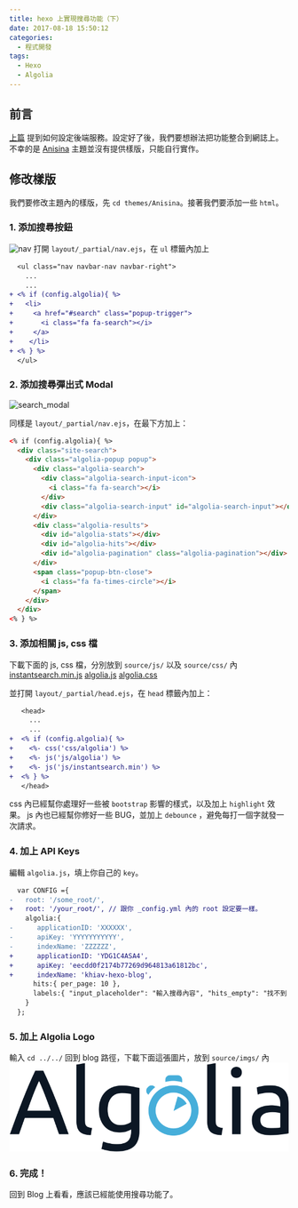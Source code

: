 ```yaml
---
title: hexo 上實現搜尋功能（下）
date: 2017-08-18 15:50:12
categories:
  - 程式開發
tags:
  - Hexo
  - Algolia
---
```

## 前言

[上篇](/blog/2017/08/15/hexo-%E4%B8%8A%E5%AF%A6%E7%8F%BE%E6%90%9C%E5%B0%8B%E5%8A%9F%E8%83%BD%EF%BC%88%E4%B8%8A%EF%BC%89//) 提到如何設定後端服務。設定好了後，我們要想辦法把功能整合到網誌上。不幸的是 [Anisina](https://github.com/Haojen/hexo-theme-Anisina) 主題並沒有提供樣版，只能自行實作。

## 修改樣版

我們要修改主題內的樣版，先 `cd themes/Anisina`。接著我們要添加一些 `html`。

### 1. 添加搜尋按鈕

![nav](https://user-images.githubusercontent.com/4011729/29450074-d3a28ff8-842f-11e7-8a66-31b93271546b.png)
打開 `layout/_partial/nav.ejs`，在 `ul` 標籤內加上
```diff
  <ul class="nav navbar-nav navbar-right">
    ...
    ...
+ <% if (config.algolia){ %>
+   <li>
+     <a href="#search" class="popup-trigger">
+       <i class="fa fa-search"></i>
+     </a>
+    </li>
+ <% } %>
  </ul>
```

### 2. 添加搜尋彈出式 Modal

![search_modal](https://user-images.githubusercontent.com/4011729/29450597-d964a08c-8431-11e7-9a69-c40d2035457b.png)

同樣是 `layout/_partial/nav.ejs`，在最下方加上：
```html
<% if (config.algolia){ %>
  <div class="site-search">
    <div class="algolia-popup popup">
      <div class="algolia-search">
        <div class="algolia-search-input-icon">
          <i class="fa fa-search"></i>
        </div>
        <div class="algolia-search-input" id="algolia-search-input"></div>
      </div>
      <div class="algolia-results">
        <div id="algolia-stats"></div>
        <div id="algolia-hits"></div>
        <div id="algolia-pagination" class="algolia-pagination"></div>
      </div>
      <span class="popup-btn-close">
        <i class="fa fa-times-circle"></i>
      </span>
    </div>
  </div>
<% } %>
```

### 3. 添加相關 js, css 檔

下載下面的 js, css 檔，分別放到 `source/js/` 以及 `source/css/` 內
<a href="/blog/js/instantsearch.min.js" target="_blank">instantsearch.min.js</a>
<a href="/blog/js/algolia.js" target="_blank">algolia.js</a>
<a href="/blog/css/algolia.css" target="_blank">algolia.css</a>

並打開 `layout/_partial/head.ejs`，在 `head` 標籤內加上：
```diff
   <head>
     ...
     ...
+  <% if (config.algolia){ %>
+    <%- css('css/algolia') %>
+    <%- js('js/algolia') %>
+    <%- js('js/instantsearch.min') %>
+  <% } %>
   </head>
 ```

css 內已經幫你處理好一些被 `bootstrap` 影響的樣式，以及加上 `highlight` 效果。
js 內也已經幫你修好一些 BUG，並加上 `debounce` ，避免每打一個字就發一次請求。

### 4. 加上 API Keys

編輯 `algolia.js`，填上你自己的 `key`。
```diff
  var CONFIG ={
-   root: '/some_root/',
+   root: '/your_root/', // 跟你 _config.yml 內的 root 設定要一樣。
    algolia:{
-      applicationID: 'XXXXXX',
-      apiKey: 'YYYYYYYYYYY',
-      indexName: 'ZZZZZZ',
+      applicationID: 'YDG1C4ASA4',
+      apiKey: 'eecdd0f2174b77269d964813a61812bc',
+      indexName: 'khiav-hexo-blog',
      hits:{ per_page: 10 },
      labels:{ "input_placeholder": "輸入搜尋內容", "hits_empty": "找不到「${query}」", "hits_stats": "找到 ${hits} 條相關條目，花費 ${time} 亳秒" }
    }
  };
```

### 5. 加上 Algolia Logo

輸入 `cd ../../` 回到 blog 路徑，下載下面這張圖片，放到 `source/imgs/` 內
![algolia_logo](/imgs/algolia_logo.svg)

### 6. 完成！

回到 Blog 上看看，應該已經能使用搜尋功能了。
